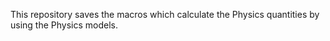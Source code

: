 This repository saves the macros which calculate the Physics quantities by using the Physics models.
